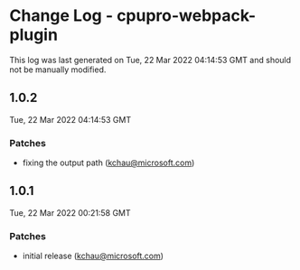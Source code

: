 # Change Log - cpupro-webpack-plugin

This log was last generated on Tue, 22 Mar 2022 04:14:53 GMT and should not be manually modified.

<!-- Start content -->

## 1.0.2

Tue, 22 Mar 2022 04:14:53 GMT

### Patches

- fixing the output path (kchau@microsoft.com)

## 1.0.1

Tue, 22 Mar 2022 00:21:58 GMT

### Patches

- initial release (kchau@microsoft.com)
